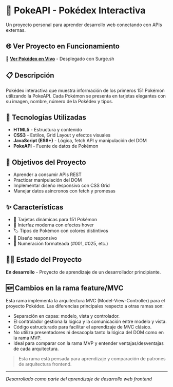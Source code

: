 # 🐾 PokeAPI - Pokédex Interactiva

Un proyecto personal para aprender desarrollo web conectando con APIs externas.

## 🌐 Ver Proyecto en Funcionamiento

**👀 [Ver Pokédex en Vivo](https://brainy-cover.surge.sh)** - Desplegado con Surge.sh

## 📋 Descripción

Pokédex interactiva que muestra información de los primeros 151 Pokémon utilizando la PokeAPI. Cada Pokémon se presenta en tarjetas elegantes con su imagen, nombre, número de la Pokédex y tipos.

## 🚀 Tecnologías Utilizadas

- **HTML5** - Estructura y contenido
- **CSS3** - Estilos, Grid Layout y efectos visuales  
- **JavaScript (ES6+)** - Lógica, fetch API y manipulación del DOM
- **PokeAPI** - Fuente de datos de Pokémon

## 🎯 Objetivos del Proyecto

- Aprender a consumir APIs REST
- Practicar manipulación del DOM
- Implementar diseño responsivo con CSS Grid
- Manejar datos asíncronos con fetch y promesas

## ✨ Características

- 🎴 Tarjetas dinámicas para 151 Pokémon
- 🎨 Interfaz moderna con efectos hover
- 🏷️ Tipos de Pokémon con colores distintivos
- 📱 Diseño responsivo
- 🔢 Numeración formateada (#001, #025, etc.)

## 👨‍💻 Estado del Proyecto

**En desarrollo** - Proyecto de aprendizaje de un desarrollador principiante.

## 🆕 Cambios en la rama feature/MVC

Esta rama implementa la arquitectura MVC (Model-View-Controller) para el proyecto Pokédex. Las diferencias principales respecto a otras ramas son:

- Separación en capas: modelo, vista y controlador.
- El controlador gestiona la lógica y la comunicación entre modelo y vista.
- Código estructurado para facilitar el aprendizaje de MVC clásico.
- No utiliza presentadores ni desacopla tanto la lógica del DOM como en la rama MVP.
- Ideal para comparar con la rama MVP y entender ventajas/desventajas de cada arquitectura.

> Esta rama está pensada para aprendizaje y comparación de patrones de arquitectura frontend.

---
*Desarrollado como parte del aprendizaje de desarrollo web frontend*